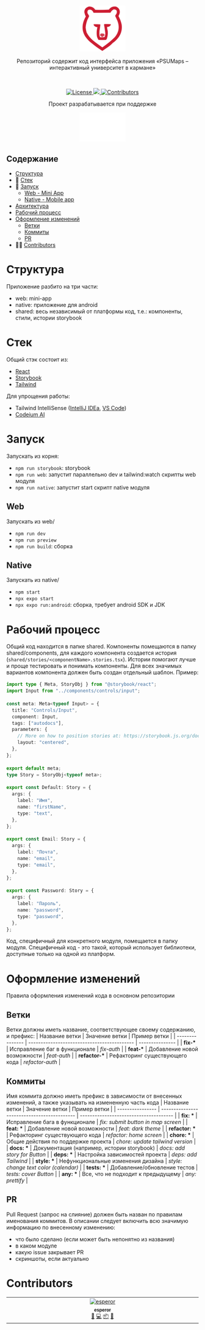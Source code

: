 <p align="center">
  <a href="https://psumaps.tilda.ws/">
    <picture>
      <source media="(prefers-color-scheme: dark)" srcset="shared/assets/icon.svg">
      <img src="shared/assets/icon.svg" alt="PSUMaps" width="120" />
    </picture>
  </a>
</p>
<p align="center">Репозиторий содержит код интерфейса приложения «PSUMaps – интерактивный университет в кармане»</p>
<br/>
<p align="center">
  <a href="https://github.com/psumaps/mini-app/blob/main/LICENSE">
    <img src="https://img.shields.io/github/license/psumaps/mini-app.svg" alt="License" />
  </a>
  <a href="https://t.me/psumaps">
    <img src="https://img.shields.io/badge/Telegram-2CA5E0?style=for-the-badge&logo=telegram&logoColor=white&longCache=true&style=flat" />
  </a>
  <a href="https://github.com/PSUMaps/mini-app/graphs/contributors">
    <img src="https://img.shields.io/github/all-contributors/psumaps/mini-app" alt="Contributors"/>
  </a>
</p>

<p align="center">
    Проект разрабатывается при поддержке
</p>
<p align="center">
    <a href="https://vk.com/molcentre_psu">
        <picture>
          <source media="(prefers-color-scheme: dark)" srcset="shared/assets/ypc-icon.svg">
          <img src="shared/assets/ypc-icon.svg" alt="Центр молодёжной политики ПГНИУ" width="120" />
        </picture>
    </a>
</p>

## Содержание

- [Структура](#Структура)
- 📒 [Стек](#Стек)
- 🚀 [Запуск](#Запуск)
    - [Web - Mini App](#Web)
    - [Native - Mobile app](#Native)
- [Архитектура](#Архитектура)
- [Рабочий процесс](#Рабочий-процесс)
- [Оформление изменений](#Оформление-изменений)
    - [Ветки](#Ветки)
    - [Коммиты](#Коммиты)
    - [PR](#PR)
- 👨‍💻 [Contributors](#Contributors)


# Структура

Приложение разбито на три части:

- web: mini-app
- native: приложение для android
- shared: весь независимый от платформы код, т.е.: компоненты, стили, истории storybook

# Стек

Общий стэк состоит из:

- [React](https://react.dev)
- [Storybook](https://storybook.js.org)
- [Tailwind](https://tailwindcss.com)

Для упрощения работы:
- Tailwind IntelliSense ([IntelliJ IDEa](https://plugins.jetbrains.com/plugin/15260-tailwind-intellisense), [VS Code](https://marketplace.visualstudio.com/items?itemName=bradlc.vscode-tailwindcss))
- [Codeium AI](https://codeium.com)

# Запуск

Запускать из корня:
- `npm run storybook`: storybook
- `npm run web`: запустит параллельно dev и tailwind:watch скрипты web модуля
- `npm run native`: запустит start скрипт native модуля

## Web

Запускать из web/
- `npm run dev`
- `npm run preview`
- `npm run build`: сборка

## Native

Запускать из native/
- `npm start`
- `npx expo start`
- `npx expo run:android`: сборка, требует android SDK и JDK

# Рабочий процесс

Общий код находится в папке shared. Компоненты помещаются в папку shared/components, для каждого компонента создается история (`shared/stories/<componentName>.stories.tsx`). Истории помогают лучше и проще тестировать и понимать компоненты. Для всех значимых вариантов компонента должен быть создан отдельный шаблон. Пример:

```typescript
import type { Meta, StoryObj } from "@storybook/react";
import Input from "../components/controls/input";

const meta: Meta<typeof Input> = {
  title: "Controls/Input",
  component: Input,
  tags: ["autodocs"],
  parameters: {
    // More on how to position stories at: https://storybook.js.org/docs/configure/story-layout
    layout: "centered",
  },
};

export default meta;
type Story = StoryObj<typeof meta>;

export const Default: Story = {
  args: {
    label: "Имя",
    name: "firstName",
    type: "text",
  },
};

export const Email: Story = {
  args: {
    label: "Почта",
    name: "email",
    type: "email",
  },
};

export const Password: Story = {
  args: {
    label: "Пароль",
    name: "password",
    type: "password",
  },
};
```

Код, специфичный для конкретного модуля, помещается в папку модуля. Специфичный код - это такой, который использует библиотеки, доступные только на одной из платформ.

# Оформление изменений

Правила оформления изменений кода в основном репозитории

## Ветки

Ветки должны иметь название, соответствующее своему содержанию, и префикс:
| Название ветки  | Значение ветки                              | Пример ветки    |
| --------------- | ------------------------------------------- | --------------- |
| **fix-\***      | Исправление баг в функционале               | _fix-auth_      |
| **feat-\***     | Добавление новой возможности                | _feat-auth_     |
| **refactor-\*** | Рефакторинг существующего кода              | _refactor-auth_ |

## Коммиты

Имя коммита должно иметь префикс в зависимости от внесенных изменений, а также указывать на измененную часть кода
| Название ветки   | Значение ветки                              | Пример ветки                           |
| ---------------- | ------------------------------------------- | -------------------------------------- |
| **fix: \***      | Исправление бага в функционале              | _fix: submit button in map screen_     |
| **feat: \***     | Добавление новой возможности                | _feat: dark theme_                     |
| **refactor: \*** | Рефакторинг существующего кода              | _refactor: home screen_                |
| **chore: \***    | Общие действия по поддержке проекта         | _chore: update tailwind version_       |
| **docs: \***     | Документация (например, истории storybook)  | _docs: add story for Button_           |
| **deps: \***     | Настройка зависимостей проекта              | _deps: add Tailwind_                   |
| **style: \***    | Нефункциональные изменения дизайна          | _style: change text color (calendar)_  |
| **tests: \***    | Добавление/обновление тестов                | _tests: cover Button_                  |
| **any: \***      | Все, что не подходит к предыдущему          | _any: prettify_                        |

## PR

Pull Request (запрос на слияние) должен быть назван по правилам именования коммитов. В описании следует включить всю значимую информацию по внесенному изменению:

- что было сделано (если может быть непонятно из названия)
- в каком модуле
- какую issue закрывает PR
- скриншоты, если актуально

# Contributors

<!-- ALL-CONTRIBUTORS-LIST:START - Do not remove or modify this section -->
<!-- prettier-ignore-start -->
<!-- markdownlint-disable -->
<table>
  <tbody>
    <tr>
      <td align="center" valign="top" width="14.28%"><a href="https://github.com/esperor"><img src="https://avatars.githubusercontent.com/u/49198951?v=4?s=100" width="100px;" alt="esperor"/><br /><sub><b>esperor</b></sub></a><br /><a href="#projectManagement-esperor" title="Project Management">📆</a> <a href="#code-esperor" title="Code">💻</a> <a href="#platform-esperor" title="Packaging/porting to new platform">📦</a> <a href="#ideas-esperor" title="Ideas, Planning, & Feedback">🤔</a></td>
    </tr>
  </tbody>
</table>

<!-- markdownlint-restore -->
<!-- prettier-ignore-end -->

<!-- ALL-CONTRIBUTORS-LIST:END -->
